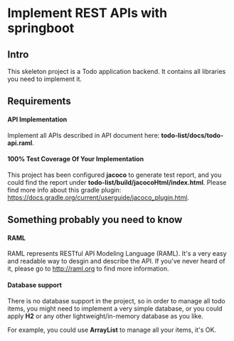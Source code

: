 # Implement REST APIs with springboot

## Intro

This skeleton project is a Todo application backend. It contains all libraries
you need to implement it.

## Requirements

#### API Implementation

Implement all APIs described in API document here: **todo-list/docs/todo-api.raml**.

#### 100% Test Coverage Of Your Implementation

This project has been configured **jacoco** to generate test report, and you could find the report under **todo-list/build/jacocoHtml/index.html**.  Please find more info about this gradle plugin: https://docs.gradle.org/current/userguide/jacoco_plugin.html.

## Something probably you need to know

#### RAML

RAML represents RESTful API Modeling Language (RAML). It's a very easy and readable way to desgin and describe the API. If you've never heard of it, please go to http://raml.org to find more information.

#### Database support

There is no database support in the project, so in order to manage all todo items, you might need to implement a very simple database, or you could apply **H2** or any other lightweight/in-memory database as you like.

For example, you could use **ArrayList** to manage all your items, it's OK.
